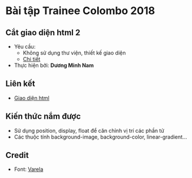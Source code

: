 # Bài tập Trainee Colombo 2018
## Cắt giao diện html 2 
- Yêu cầu:
	- Không sử dụng thư viện, thiết kế giao diện
	- [Chi tiết](https://github.com/colombo-trainee/trainee_2018/blob/master/frontend/simple%20mobile/159256-OUIMC7-479.psd)
- Thực hiện bởi: __Dương Minh Nam__

## Liên kết
- [Giao diện html](https://duongnam99.github.io/Html_2/)

## Kiến thức nắm được
- Sử dụng position, display, float để căn chỉnh vị trí các phần tử
- Các thuộc tính background-image, background-color, linear-gradient...

## Credit
-  Font: [Varela](https://fonts.google.com/specimen/Varela) 